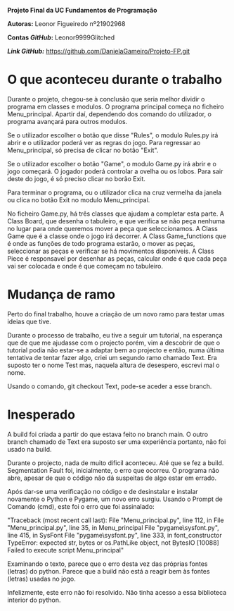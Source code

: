 __Projeto Final da UC Fundamentos de Programação__

__Autoras:__ Leonor Figueiredo nº21902968

__Contas *GitHub*:__ Leonor9999Glitched

__*Link GitHub:*__ https://github.com/DanielaGameiro/Projeto-FP.git

# O que aconteceu durante o trabalho

Durante o projeto, chegou-se à conclusão que seria melhor dividir o programa em classes e modulos. O programa principal começa no ficheiro Menu_principal. Apartir daí, dependendo dos comando do utilizador, o programa avançará para outros modulos.

Se o utilizador escolher o botão que disse "Rules", o modulo Rules.py irá abrir e o utilizador poderá ver as regras do jogo. Para regressar ao Menu_principal, só precisa de clicar no botão "Exit".

Se o utilizador escolher o botão "Game", o modulo Game.py irá abrir e o jogo começará. O jogador poderá controlar a ovelha ou os lobos. Para sair deste do jogo, é só preciso clicar no borão Exit.

Para terminar o programa, ou o utilizador clica na cruz vermelha da janela ou clica no botão Exit no modulo Menu_principal.

No ficheiro Game.py, há três classes que ajudam a completar esta parte. A Class Board, que desenha o tabuleiro, e que verifica se não peça nenhuma no lugar para onde queremos mover a peça que seleccionamos. A Class Game que é a classe onde o jogo irá decorrer. A Class Game_functions que é onde as funções de todo programa estarão, o mover as peças, seleccionar as peças e verificar se há movimentos disponiveis. A Class Piece é responsavel por desenhar as peças, calcular onde é que cada peça vai ser colocada e onde é que começam no tabuleiro.

# Mudança de ramo

Perto do final trabalho, houve a criação de um novo ramo para testar umas ideias que tive.

Durante o processo de trabalho, eu tive a seguir um tutorial, na esperança que de que me ajudasse com o projecto porém, vim a descobrir de que o tutorial podia não estar-se a adaptar bem ao projecto e então, numa última tentativa de tentar fazer algo, criei um segundo ramo chamado Text. Era suposto ter o nome Test mas, naquela altura de desespero, escrevi mal o nome.

Usando o comando, git checkout Text, pode-se aceder a esse branch.

# Inesperado

A build foi criada a partir do que estava feito no branch main. O outro branch chamado de Text era suposto ser uma experiência portanto, não foi usado na build.

Durante o projecto, nada de muito dificil aconteceu. Até que se fez a build. Segmentation Fault foi, inicialmente, o erro que ocorreu. O programa não abre, apesar de que o código não dá suspeitas de algo estar em errado.

Após dar-se uma verificação no código e de desinstalar e instalar novamente o Python e Pygame, um novo erro surgiu. Usando o Prompt de Comando (cmd), este foi o erro que foi assinalado:

"Traceback (most recent call last):
  File "Menu_principal.py", line 112, in <module>
  File "Menu_principal.py", line 35, in Menu_principal
  File "pygame\sysfont.py", line 415, in SysFont
  File "pygame\sysfont.py", line 333, in font_constructor
TypeError: expected str, bytes or os.PathLike object, not BytesIO
[10088] Failed to execute script Menu_principal"

Examinando o texto, parece que o erro desta vez das próprias fontes (letras) do python. Parece que a build não está a reagir bem às fontes (letras) usadas no jogo.

Infelizmente, este erro não foi resolvido. Não tinha acesso a essa biblioteca interior do python.